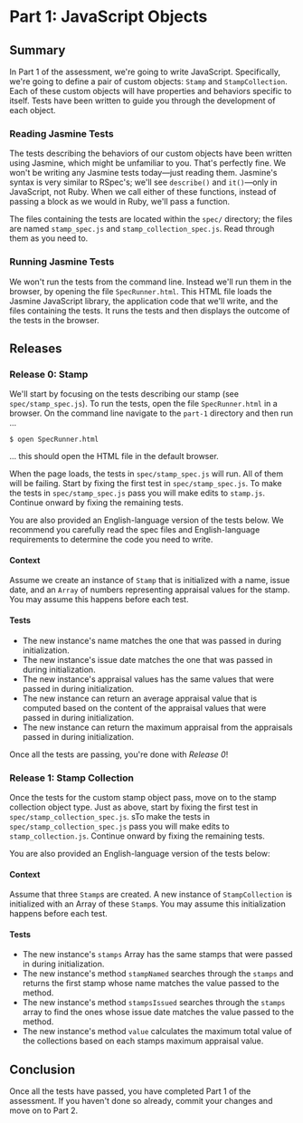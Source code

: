 # Part 1: JavaScript Objects
## Summary
In Part 1 of the assessment, we're going to write JavaScript.  Specifically, we're going to define a pair of custom objects:  `Stamp` and `StampCollection`.  Each of these custom objects will have properties and behaviors specific to itself.  Tests have been written to guide you through the development of each object.


### Reading Jasmine Tests
The tests describing the behaviors of our custom objects have been written using Jasmine, which might be unfamiliar to you.  That's perfectly fine.  We won't be writing any Jasmine tests today—just reading them.  Jasmine's syntax is very similar to RSpec's; we'll see `describe()` and `it()`—only in JavaScript, not Ruby.  When we call either of these functions, instead of passing a block as we would in Ruby, we'll pass a function.

The files containing the tests are located within the `spec/` directory; the files are named `stamp_spec.js` and `stamp_collection_spec.js`.  Read through them as you need to.


### Running Jasmine Tests
We won't run the tests from the command line.  Instead we'll run them in the browser, by opening the file `SpecRunner.html`.  This HTML file loads the Jasmine JavaScript library, the application code that we'll write, and the files containing the tests.  It runs the tests and then displays the outcome of the tests in the browser.


## Releases
### Release 0: Stamp
We'll start by focusing on the tests describing our stamp (see `spec/stamp_spec.js`).  To run the tests, open the file `SpecRunner.html` in a browser. On the command line navigate to the `part-1` directory and then run
...


```
$ open SpecRunner.html
```

... this should open the HTML file in the default browser.

When the page loads, the tests in `spec/stamp_spec.js` will run. All of them will be failing.  Start by fixing the first test in `spec/stamp_spec.js`.  To make the tests in `spec/stamp_spec.js` pass you will make edits to `stamp.js`.  Continue onward by fixing the remaining tests.

You are also provided an English-language version of the tests below. We
recommend you carefully read the spec files and English-language requirements to determine the code you need to write.


#### Context
Assume we create an instance of `Stamp` that is initialized with a name, issue date, and an `Array` of numbers representing appraisal values for the stamp. You may assume this happens before each test.


#### Tests
* The new instance's name matches the one that was passed in during initialization.
* The new instance's issue date matches the one that was passed in during initialization.
* The new instance's appraisal values has the same values that were passed in during initialization.
* The new instance can return an average appraisal value that is computed based on the content of the appraisal values that were passed in during initialization.
* The new instance can return the maximum appraisal from the appraisals passed in during initialization.

Once all the tests are passing, you're done with *Release 0*!


### Release 1: Stamp Collection
Once the tests for the custom stamp object pass, move on to the stamp collection object type.  Just as above, start by fixing the first test in
`spec/stamp_collection_spec.js`. sTo make the tests in `spec/stamp_collection_spec.js` pass you will make edits to `stamp_collection.js`. Continue onward by fixing the remaining tests.

You are also provided an English-language version of the tests below:


#### Context
Assume that three `Stamp`s are created. A new instance of `StampCollection` is initialized with an Array of these `Stamp`s.  You may assume this initialization happens before each test.


#### Tests
* The new instance's `stamps` Array has the same stamps that were passed in during initialization.
* The new instance's method `stampNamed` searches through the `stamps` and returns the first stamp whose name matches the value passed to the method.
* The new instance's method `stampsIssued` searches through the `stamps` array to find the ones whose issue date matches the value passed to the method.
* The new instance's method `value` calculates the maximum total value of the collections based on each stamps maximum appraisal value.

## Conclusion

Once all the tests have passed, you have completed Part 1 of the assessment. If you haven't done so already, commit your changes and move on to Part 2.
